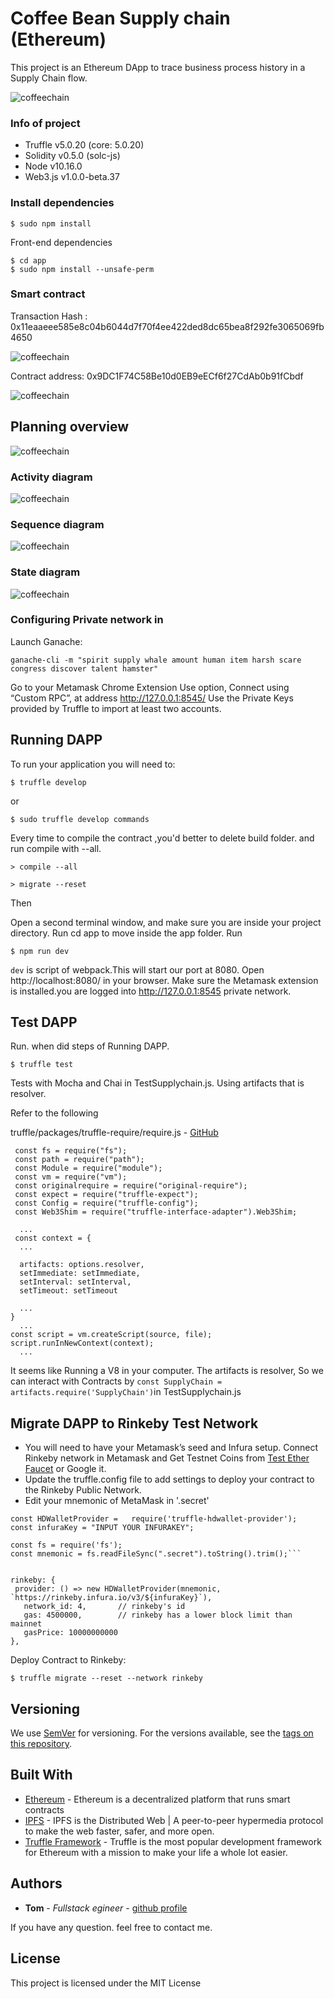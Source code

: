 # Coffee Bean Supply chain (Ethereum)

This project is an Ethereum DApp to trace business process history in a Supply Chain flow.

![coffeechain](img/coffeechain.png)


### Info of project

* Truffle v5.0.20 (core: 5.0.20)
* Solidity v0.5.0 (solc-js)
* Node v10.16.0
* Web3.js v1.0.0-beta.37

### Install dependencies

```
$ sudo npm install
```

Front-end dependencies
```
$ cd app
$ sudo npm install --unsafe-perm
```

### Smart contract
Transaction Hash : 0x11eaaeee585e8c04b6044d7f70f4ee422ded8dc65bea8f292fe3065069fb4650

![coffeechain](img/txHash.png)

Contract address:  0x9DC1F74C58Be10d0EB9eECf6f27CdAb0b91fCbdf

![coffeechain](img/contractHash.png)

## Planning overview

![coffeechain](img/planningoverview.png)

### Activity diagram

![coffeechain](img/activityDiagram.png)

### Sequence diagram

![coffeechain](img/sequenceDiagram.png)

### State diagram

![coffeechain](img/stateDiagram.png)

### Configuring Private network in

Launch Ganache:

```
ganache-cli -m "spirit supply whale amount human item harsh scare congress discover talent hamster"
```

Go to your Metamask Chrome Extension
Use option, Connect using “Custom RPC”, at address http://127.0.0.1:8545/
Use the Private Keys provided by Truffle to import at least two accounts.


## Running DAPP

To run your application you will need to:

```
$ truffle develop
```
or
```
$ sudo truffle develop commands
```
Every time to compile the contract ,you'd better to delete build folder. and run compile with --all.
```
> compile --all
```
```
> migrate --reset
```

Then

Open a second terminal window, and make sure you are inside your project directory.
Run cd app to move inside the app folder.
Run

```
$ npm run dev
```
`dev` is script of webpack.This will start our port at 8080. Open http://localhost:8080/ in your browser. Make sure the Metamask extension is installed.you are logged into http://127.0.0.1:8545 private network.

## Test DAPP

Run. when did steps of Running DAPP.

```
$ truffle test
```

Tests with Mocha and Chai in TestSupplychain.js.  Using artifacts that is resolver.

Refer to the following

truffle/packages/truffle-require/require.js - [GitHub](https://github.com/tomgtbst/truffle/blob/develop/packages/truffle-require/require.js)

```
 const fs = require("fs");
 const path = require("path");
 const Module = require("module");
 const vm = require("vm");
 const originalrequire = require("original-require");
 const expect = require("truffle-expect");
 const Config = require("truffle-config");
 const Web3Shim = require("truffle-interface-adapter").Web3Shim;

  ...
 const context = {
  ...

  artifacts: options.resolver,
  setImmediate: setImmediate,
  setInterval: setInterval,
  setTimeout: setTimeout

  ...
}
  ...
const script = vm.createScript(source, file);
script.runInNewContext(context);
  ...
```  

It seems like Running a V8 in your computer. The artifacts is resolver, So we can interact with Contracts by ```const SupplyChain = artifacts.require('SupplyChain')```in TestSupplychain.js

## Migrate DAPP to Rinkeby Test Network

 * You will need to have your Metamask’s seed and Infura setup. Connect Rinkeby network in Metamask and Get Testnet Coins from [Test Ether Faucet](https://faucet.rinkeby.io/) or Google it.
 * Update the truffle.config file to add settings to deploy your contract to the Rinkeby Public Network.
 * Edit your mnemonic of MetaMask in '.secret'


 ```
 const HDWalletProvider =   require('truffle-hdwallet-provider');
 const infuraKey = "INPUT YOUR INFURAKEY";

 const fs = require('fs');
 const mnemonic = fs.readFileSync(".secret").toString().trim();```


 rinkeby: {
  provider: () => new HDWalletProvider(mnemonic, `https://rinkeby.infura.io/v3/${infuraKey}`),
    network_id: 4,       // rinkeby's id
    gas: 4500000,        // rinkeby has a lower block limit than mainnet
    gasPrice: 10000000000
},
```

Deploy Contract to Rinkeby:

```
$ truffle migrate --reset --network rinkeby
```


## Versioning

We use [SemVer](http://semver.org/) for versioning. For the versions available, see the [tags on this repository](https://github.com/your/project/tags).

## Built With

* [Ethereum](https://www.ethereum.org/) - Ethereum is a decentralized platform that runs smart contracts
* [IPFS](https://ipfs.io/) - IPFS is the Distributed Web | A peer-to-peer hypermedia protocol
to make the web faster, safer, and more open.
* [Truffle Framework](http://truffleframework.com/) - Truffle is the most popular development framework for Ethereum with a mission to make your life a whole lot easier.

## Authors

* **Tom** - *Fullstack egineer* - [github profile](https://github.com/tomgtqq)

If you have any question. feel free to contact me.

## License

This project is licensed under the MIT License

